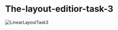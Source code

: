 # The-layout-editior-task-3
![LinearLayoutTask3](https://user-images.githubusercontent.com/50354069/161590147-111e23d9-a5e8-4e1f-a8a4-8b7f770bde12.gif)

